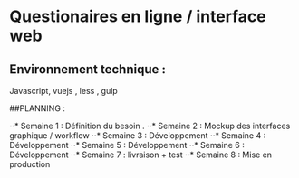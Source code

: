 # Questionaires en ligne / interface web

## Environnement technique :
Javascript, vuejs , less , gulp

##PLANNING :

⋅⋅* Semaine 1 : Définition du besoin .
⋅⋅* Semaine 2 : Mockup des interfaces graphique / workflow
⋅⋅* Semaine 3 : Développement
⋅⋅* Semaine 4 : Développement
⋅⋅* Semaine 5 : Développement
⋅⋅* Semaine 6 : Développement
⋅⋅* Semaine 7 : livraison + test
⋅⋅* Semaine 8 : Mise en production
